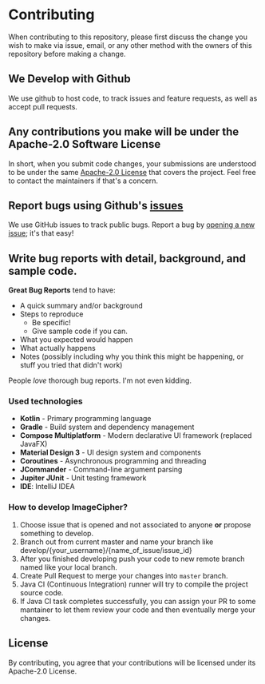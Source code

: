 # Contributing

When contributing to this repository, please first discuss the change you wish to make via issue,
email, or any other method with the owners of this repository before making a change.

## We Develop with Github
We use github to host code, to track issues and feature requests, as well as accept pull requests.

## Any contributions you make will be under the Apache-2.0 Software License
In short, when you submit code changes, your submissions are understood to be under the same 
[Apache-2.0 License](https://choosealicense.com/licenses/apache-2.0/) that covers the project. Feel
free to contact the maintainers if that's a concern.

## Report bugs using Github's [issues](https://github.com/SKocur/Image-Cipher/issues)
We use GitHub issues to track public bugs. Report a bug by [opening a new issue](https://github.com/SKocur/Image-Cipher/issues/new); it's that easy!

## Write bug reports with detail, background, and sample code.

**Great Bug Reports** tend to have:
- A quick summary and/or background
- Steps to reproduce
  - Be specific!
  - Give sample code if you can.
- What you expected would happen
- What actually happens
- Notes (possibly including why you think this might be happening, or stuff you tried that didn't work)

People *love* thorough bug reports. I'm not even kidding.

### Used technologies
* **Kotlin** - Primary programming language
* **Gradle** - Build system and dependency management
* **Compose Multiplatform** - Modern declarative UI framework (replaced JavaFX)
* **Material Design 3** - UI design system and components
* **Coroutines** - Asynchronous programming and threading
* **JCommander** - Command-line argument parsing
* **Jupiter JUnit** - Unit testing framework
* **IDE**: IntelliJ IDEA

### How to develop ImageCipher?
1. Choose issue that is opened and not associated to anyone **or** propose something to develop.
2. Branch out from current master and name your branch like develop/{your_username}/{name_of_issue/issue_id}
3. After you finished developing push your code to new remote branch named like your local branch.
4. Create Pull Request to merge your changes into `master` branch.
5. Java CI (Continuous Integration) runner will try to compile the project source code.
6. If Java CI task completes successfully, you can assign your PR to some mantainer to let them review your code and then eventually merge your changes.

## License
By contributing, you agree that your contributions will be licensed under its Apache-2.0 License.
